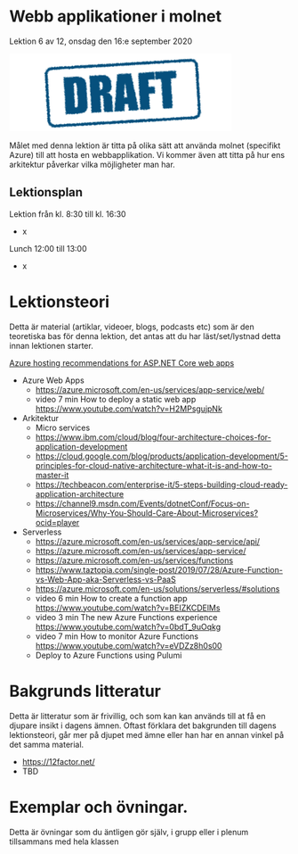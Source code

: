 # Webb applikationer i molnet

Lektion 6 av 12, onsdag den 16:e september 2020

![Draft](/assets/images/draft.png)

Målet med denna lektion är titta på olika sätt att använda molnet (specifikt Azure) till att hosta en webbapplikation. Vi kommer även att titta på hur ens arkitektur påverkar vilka möjligheter man har.

## Lektionsplan
Lektion från kl. 8:30 till kl. 16:30

* x

Lunch 12:00 till 13:00

* x

# Lektionsteori
Detta är material (artiklar, videoer, blogs, podcasts etc) som är den teoretiska bas för denna lektion, det antas att du har läst/set/lystnad detta innan lektionen starter.

[Azure hosting recommendations for ASP.NET Core web apps](https://docs.microsoft.com/en-us/dotnet/architecture/modern-web-apps-azure/azure-hosting-recommendations-for-asp-net-web-apps)

* Azure Web Apps
  * https://azure.microsoft.com/en-us/services/app-service/web/
  * video 7 min How to deploy a static web app https://www.youtube.com/watch?v=H2MPsgujpNk
* Arkitektur
  * Micro services
  * https://www.ibm.com/cloud/blog/four-architecture-choices-for-application-development
  * https://cloud.google.com/blog/products/application-development/5-principles-for-cloud-native-architecture-what-it-is-and-how-to-master-it
  * https://techbeacon.com/enterprise-it/5-steps-building-cloud-ready-application-architecture
  * https://channel9.msdn.com/Events/dotnetConf/Focus-on-Microservices/Why-You-Should-Care-About-Microservices?ocid=player
* Serverless
  * https://azure.microsoft.com/en-us/services/app-service/api/
  * https://azure.microsoft.com/en-us/services/app-service/
  * https://azure.microsoft.com/en-us/services/functions
  * https://www.taztopia.com/single-post/2019/07/28/Azure-Function-vs-Web-App-aka-Serverless-vs-PaaS
  * https://azure.microsoft.com/en-us/solutions/serverless/#solutions
  * video 6 min How to create a function app https://www.youtube.com/watch?v=BEIZKCDElMs
  * video 3 min The new Azure Functions experience https://www.youtube.com/watch?v=0bdT_9uOqkg
  * video 7 min How to monitor Azure Functions https://www.youtube.com/watch?v=eVDZz8h0s00
  * Deploy to Azure Functions using Pulumi

# Bakgrunds litteratur

Detta är litteratur som är frivillig, och som kan kan används till at få en djupare insikt i dagens ämnen. Oftast förklara det bakgrunden till dagens lektionsteori, går mer på djupet med ämne eller han har en annan vinkel på det samma material.

* https://12factor.net/
* TBD

# Exemplar och övningar. 

Detta är övningar som du äntligen gör själv, i grupp eller i plenum tillsammans med hela klassen

